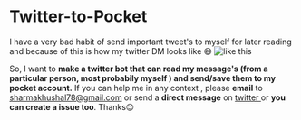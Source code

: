 # Twitter-to-Pocket

I have a very bad habit of send important tweet's to myself for later reading and because of this is how my twitter DM looks like 😅 ![like this](https://screenshots.firefoxusercontent.com/images/fe085dd7-de9a-4a84-82c7-021d9deb43ed.png)

So, I want to **make a twitter bot that can read my message's (from a particular person, most probabily myself ) and send/save them to my pocket account.**
If you can help me in any context , please **email** to sharmakhushal78@gmail.com or send a **direct message** on [twitter ](http://twitter.com/herkuch) or **you can create a issue too**.
Thanks😊


